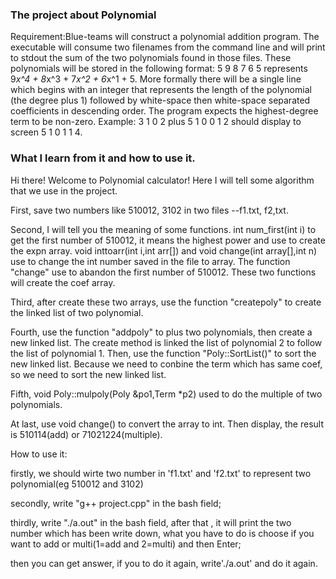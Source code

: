 ### The project about Polynomial
Requirement:Blue-teams will construct a polynomial addition program. The executable will consume two filenames from the command line and will print to stdout the sum of the two polynomials found in those files. These polynomials will be stored in the following format: 5 9 8 7 6 5 represents 9*x^4 + 8*x^3 + 7*x^2 + 6*x^1 + 5. More formally there will be a single line which begins with an integer that represents the length of the polynomial (the degree plus 1) followed by white-space then white-space separated coefficients in descending order. The program expects the highest-degree term to be non-zero. Example: 3 1 0 2 plus 5 1 0 0 1 2 should display to screen 5 1 0 1 1 4.<br>

### What I learn from it and how to use it.
Hi there! Welcome to Polynomial calculator! Here I will tell some algorithm that we use in the project.

First, save two numbers like 510012, 3102 in two files --f1.txt, f2,txt.

Second, I will tell you the meaning of some functions. int num_first(int i) to get the first number of 510012, it means the highest power and use to create the expn array. void inttoarr(int i,int arr[]) and void change(int array[],int n) use to change the int number saved in the file to array. The function "change" use to abandon the first number of 510012. These two functions will create the coef array.

Third, after create these two arrays, use the function "createpoly" to create the linked list of two polynomial.

Fourth, use the function "addpoly" to plus two polynomials, then create a new linked list. The create method is linked the list of polynomial 2 to follow the list of polynomial 1. Then, use the function "Poly::SortList()" to sort the new linked list. Because we need to conbine the term which has same coef, so we need to sort the new linked list.

Fifth, void Poly::mulpoly(Poly &po1,Term *p2) used to do the multiple of two polynomials.

At last, use void change() to convert the array to int. Then display, the result is 510114(add) or 71021224(multiple).

How to use it:

firstly, we should wirte two number in 'f1.txt' and 'f2.txt' to represent two polynomial(eg 510012 and 3102)

secondly, write "g++ project.cpp" in the bash field;

thirdly, write "./a.out" in the bash field, after that , it will print the two number which has been write down, what you have to do is choose if you want to add or multi(1=add and 2=multi) and then Enter;

then you can get answer, if you to do it again, write'./a.out' and do it again.



